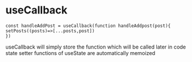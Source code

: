 # useCallback

```code
const handleAddPost = useCallback(function handleAddpost(post){
setPosts((posts)=>[...posts,post])
})
```

useCallback will simply store the function which will be called later in code
state setter functions of useState are automatically memoized
